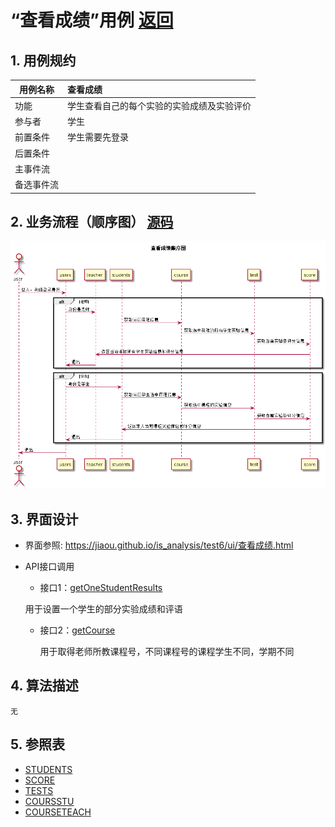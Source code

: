 # “查看成绩”用例 [返回](../Readme.md)
## 1. 用例规约

|用例名称|查看成绩|
|-------|:-------------|
|功能|学生查看自己的每个实验的实验成绩及实验评价|
|参与者|学生|
|前置条件|学生需要先登录|
|后置条件| |
|主事件流| |
|备选事件流| |

## 2. 业务流程（顺序图） [源码](../查看成绩.puml)
![sequence1](../查看成绩.png)

## 3. 界面设计
- 界面参照: https://jiaou.github.io/is_analysis/test6/ui/查看成绩.html
- API接口调用
    - 接口1：[getOneStudentResults](../接口/getOneStudentResults.md)

     用于设置一个学生的部分实验成绩和评语

   - 接口2：[getCourse](../接口/getCourse.md)

     用于取得老师所教课程号，不同课程号的课程学生不同，学期不同

## 4. 算法描述
    无

## 5. 参照表
- [STUDENTS](../数据库设计.md/#STUDENTS)
- [SCORE](../数据库设计.md/#SCORE)
- [TESTS](../数据库设计.md/#TESTS)
- [COURSSTU](../数据库设计.md/#COURSESTU)
- [COURSETEACH](../数据库设计.md/#COURSETEACH)